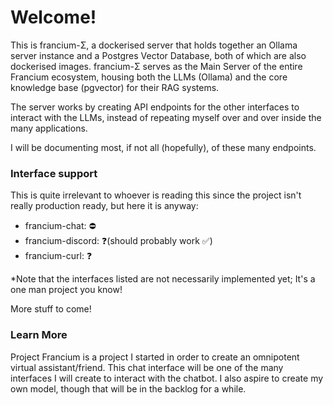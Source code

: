 # Welcome!

This is francium-Σ, a dockerised server that holds together an Ollama server instance and a Postgres Vector Database, both of which are also dockerised images.
francium-Σ serves as the Main Server of the entire Francium ecosystem, housing both the LLMs (Ollama) and the core knowledge base (pgvector) for their RAG systems.

The server works by creating API endpoints for the other interfaces to interact with the LLMs, instead of repeating myself over and over inside the many applications.

I will be documenting most, if not all (hopefully), of these many endpoints.

### Interface support

This is quite irrelevant to whoever is reading this since the project isn't really production ready, but here it is anyway:

- francium-chat: ⛔
- francium-discord: ❓(should probably work ✅)
- francium-curl: ❓

*Note that the interfaces listed are not necessarily implemented yet; It's a one man project you know!

More stuff to come!

### Learn More
Project Francium is a project I started in order to create an omnipotent virtual assistant/friend.
This chat interface will be one of the many interfaces I will create to interact with the chatbot.
I also aspire to create my own model, though that will be in the backlog for a while.
